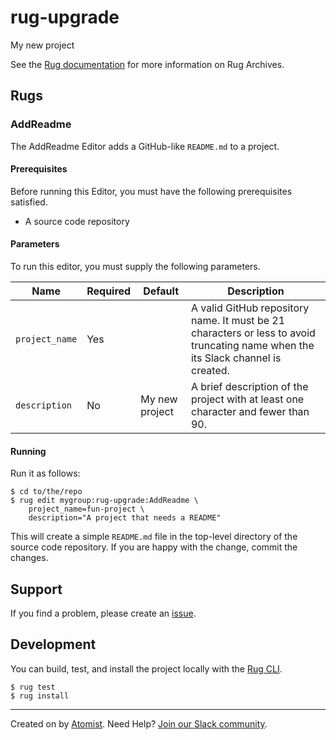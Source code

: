 # rug-upgrade

My new project

See the [Rug documentation][rug] for more information on Rug Archives.

[rug]: http://docs.atomist.com/

## Rugs

### AddReadme

The AddReadme Editor adds a GitHub-like `README.md` to a project.

#### Prerequisites

Before running this Editor, you must have the following prerequisites
satisfied.

*   A source code repository

#### Parameters

To run this editor, you must supply the following parameters.

Name | Required | Default | Description
-----|----------|---------|------------
`project_name` | Yes | | A valid GitHub repository name.  It must be 21 characters or less to avoid truncating name when the its Slack channel is created.
`description` | No | My new project | A brief description of the project with at least one character and fewer than 90.

[semver]: http://semver.org

#### Running

Run it as follows:

```
$ cd to/the/repo
$ rug edit mygroup:rug-upgrade:AddReadme \
    project_name=fun-project \
    description="A project that needs a README"
```

This will create a simple `README.md` file in the top-level directory
of the source code repository.  If you are happy with the change,
commit the changes.

## Support

If you find a problem, please create an [issue][].

[issue]: https://github.com/mygroup/rug-upgrade/issues

## Development

You can build, test, and install the project locally with
the [Rug CLI][cli].

[cli]: https://github.com/atomist/rug-cli

```
$ rug test
$ rug install
```

---
Created on  by [Atomist][atomist].
Need Help? [Join our Slack community][slack].

[atomist]: https://www.atomist.com/
[slack]: https://join.atomist.com/
